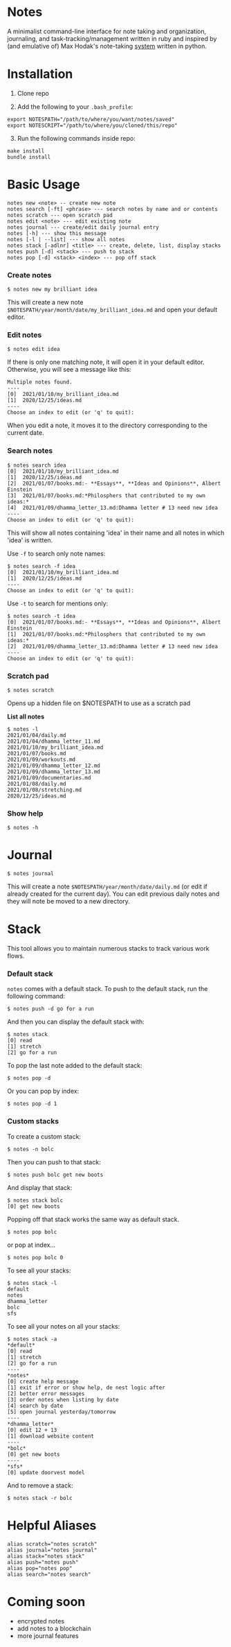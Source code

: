 # Notes

A minimalist command-line interface for note taking and organization, journaling, and task-tracking/management written in ruby and inspired by (and emulative of) Max Hodak's note-taking [system](https://github.com/maxhodak/notes) written in python. 

# Installation
1. Clone repo

2. Add the following to your `.bash_profile`: 

```
export NOTESPATH="/path/to/where/you/want/notes/saved"
export NOTESCRIPT="/path/to/where/you/cloned/this/repo"
```
    
3. Run the following commands inside repo:

```
make install
bundle install
```
    
# Basic Usage

```
notes new <note> -- create new note
notes search [-ft] <phrase> --- search notes by name and or contents
notes scratch --- open scratch pad
notes edit <note> --- edit existing note
notes journal --- create/edit daily journal entry
notes [-h] --- show this message
notes [-l | --list] --- show all notes
notes stack [-adlnr] <title> --- create, delete, list, display stacks
notes push [-d] <stack> --- push to stack
notes pop [-d] <stack> <index> --- pop off stack
```
### Create notes

```
$ notes new my brilliant idea
```

This will create a new note `$NOTESPATH/year/month/date/my_brilliant_idea.md` and open your default editor.

### Edit notes

```
$ notes edit idea
``` 

If there is only one matching note, it will open it in your default editor. Otherwise, you will see a message like this:

```
Multiple notes found.
----
[0]  2021/01/10/my_brilliant_idea.md
[1]  2020/12/25/ideas.md
----
Choose an index to edit (or 'q' to quit): 
```

When you edit a note, it moves it to the directory corresponding to the current date. 

### Search notes

```
$ notes search idea
[0]  2021/01/10/my_brilliant_idea.md
[1]  2020/12/25/ideas.md
[2]  2021/01/07/books.md:- **Essays**, **Ideas and Opinions**, Albert Einstein
[3]  2021/01/07/books.md:*Philosphers that contributed to my own ideas:*
[4]  2021/01/09/dhamma_letter_13.md:Dhamma letter # 13 need new idea
----
Choose an index to edit (or 'q' to quit):
```
This will show all notes containing 'idea' in their name and all notes in which 'idea' is written.

Use `-f` to search only note names:

```
$ notes search -f idea
[0]  2021/01/10/my_brilliant_idea.md
[1]  2020/12/25/ideas.md
----
Choose an index to edit (or 'q' to quit):
```

Use `-t` to search for mentions only: 

```
$ notes search -t idea
[0]  2021/01/07/books.md:- **Essays**, **Ideas and Opinions**, Albert Einstein
[1]  2021/01/07/books.md:*Philosphers that contributed to my own ideas:*
[2]  2021/01/09/dhamma_letter_13.md:Dhamma letter # 13 need new idea
----
Choose an index to edit (or 'q' to quit): 
```

### Scratch pad

```
$ notes scratch
```

Opens up a hidden file on $NOTESPATH to use as a scratch pad

**List all notes**

```
$ notes -l
2021/01/04/daily.md
2021/01/04/dhamma_letter_11.md
2021/01/10/my_brilliant_idea.md
2021/01/07/books.md
2021/01/09/workouts.md
2021/01/09/dhamma_letter_12.md
2021/01/09/dhamma_letter_13.md
2021/01/09/documentaries.md
2021/01/08/daily.md
2021/01/08/stretching.md
2020/12/25/ideas.md
```

### Show help 

```
$ notes -h
```

# Journal

```
$ notes journal
```

This will create a note `$NOTESPATH/year/month/date/daily.md` (or edit if already created for the current day). You can edit previous daily notes and they will note be moved to a new directory. 

# Stack

This tool allows you to maintain numerous stacks to track various work flows. 

### Default stack

`notes` comes with a default stack. To push to the default stack, run the following command:

```
$ notes push -d go for a run
```

And then you can display the default stack with:

```
$ notes stack
[0] read
[1] stretch
[2] go for a run
```

To pop the last note added to the default stack:

```
$ notes pop -d
```

Or you can pop by index:

```
$ notes pop -d 1
```

### Custom stacks

To create a custom stack:

```
$ notes -n bolc
```

Then you can push to that stack:

```
$ notes push bolc get new boots
```

And display that stack: 

```
$ notes stack bolc
[0] get new boots
```

Popping off that stack works the same way as default stack.

```
$ notes pop bolc
```

or pop at index...

```
$ notes pop bolc 0
```

To see all your stacks:

```
$ notes stack -l
default
notes
dhamma_letter
bolc
sfs
```

To see all your notes on all your stacks:

```
$ notes stack -a
*default*
[0] read
[1] stretch
[2] go for a run
----
*notes*
[0] create help message
[1] exit if error or show help, de nest logic after
[2] better error messages
[3] order notes when listing by date
[4] search by date
[5] open journal yesterday/tomorrow
----
*dhamma_letter*
[0] edit 12 + 13
[1] download website content
----
*bolc*
[0] get new boots
----
*sfs*
[0] update doorvest model
```

And to remove a stack:

```
$ notes stack -r bolc
```

# Helpful Aliases

```
alias scratch="notes scratch"
alias journal="notes journal"
alias stack="notes stack"
alias push="notes push"
alias pop="notes pop"
alias search="notes search"
```

# Coming soon
- encrypted notes 
- add notes to a blockchain
- more journal features
